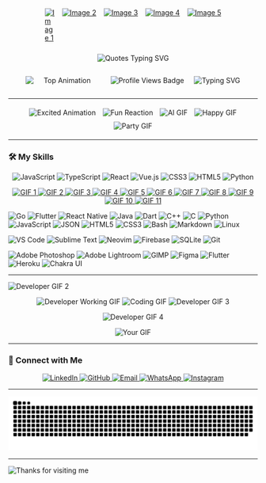 <!-- Images taking full width with spacing -->
<div style="display:flex; flex-wrap:wrap; justify-content:center; gap:15px; padding:10px;">
  <a href="https://user-images.githubusercontent.com/74038190/212259377-06fca729-ae7a-480f-8aea-e67670108a1c.jpg" target="_blank">
    <img src="https://user-images.githubusercontent.com/74038190/212259377-06fca729-ae7a-480f-8aea-e67670108a1c.jpg" alt="Image 1" style="max-width:20px; width:20%; height:auto;"/>
  </a>
  <a href="https://user-images.githubusercontent.com/74038190/212259472-b30742fb-19dd-4258-80bf-05a56c9a352c.png" target="_blank">
    <img src="https://user-images.githubusercontent.com/74038190/212259472-b30742fb-19dd-4258-80bf-05a56c9a352c.png" alt="Image 2" style="max-width:150px; width:20%; height:auto;"/>
  </a>
  <a href="https://user-images.githubusercontent.com/74038190/213006207-f036aab8-ef1c-41ef-8a11-479ac0c7e1df.jpg" target="_blank">
    <img src="https://user-images.githubusercontent.com/74038190/213006207-f036aab8-ef1c-41ef-8a11-479ac0c7e1df.jpg" alt="Image 3" style="max-width:150px; width:20%; height:auto;"/>
  </a>
  <a href="https://user-images.githubusercontent.com/74038190/212907112-d360cd3f-bae2-42de-a41a-ca5622488e96.png" target="_blank">
    <img src="https://user-images.githubusercontent.com/74038190/212907112-d360cd3f-bae2-42de-a41a-ca5622488e96.png" alt="Image 4" style="max-width:150px; width:17%; height:auto;"/>
  </a>
  <a href="https://user-images.githubusercontent.com/74038190/216318921-21620ac8-e31f-42b0-b7dd-80ee2f424c2f.png" target="_blank">
    <img src="https://user-images.githubusercontent.com/74038190/216318921-21620ac8-e31f-42b0-b7dd-80ee2f424c2f.png" alt="Image 5" style="max-width:150px; width:20%; height:auto;"/>
  </a>
</div>






<p align="center">
  <img src="https://readme-typing-svg.herokuapp.com?font=Fira+Code&weight=600&size=22&duration=4000&pause=1000&color=00FF00&center=true&vCenter=true&multiline=true&width=800&height=80&lines=%22The+best+way+to+predict+the+future+is+to+create+it.%22;%22Keep+learning,+keep+building,+keep+growing." alt="Quotes Typing SVG"/>
</p>

<div align="center" style="display: flex; align-items: center; justify-content: center; gap: 20px;">
  <img src="https://user-images.githubusercontent.com/74038190/229223156-0cbdaba9-3128-4d8e-8719-b6b4cf741b67.gif" alt="Top Animation" width="30%" />
<!-- Profile Views Badge -->
<p align="center">
  <img src="https://komarev.com/ghpvc/?username=Tejagithub-1&style=flat&color=blueviolet" alt="Profile Views Badge" />
</p>
 
  <img src="https://readme-typing-svg.herokuapp.com?font=Righteous&size=35&duration=4000&pause=800&center=true&width=600&height=100&lines=Hi+There!+%F0%9F%91%8B;I'm+Raviteja+Gandrakota+%F0%9F%98%8E;AI%2FML+Enthusiast+%F0%9F%9A%80" alt="Typing SVG" />
</div>

---

<!-- GIF Row -->
<div align="center">
  <img src="https://media.giphy.com/media/WUlplcMpOCEmTGBtBW/giphy.gif" alt="Excited Animation" width="120" style="margin: 5px;" />
  <img src="https://media.giphy.com/media/du3J3cXyzhj75IOgvA/giphy.gif" alt="Fun Reaction" width="120" style="margin: 5px;" />
  <img src="https://media.giphy.com/media/eNAsjO55tPbgaor7ma/giphy.gif" alt="AI GIF" width="120" style="margin: 5px;" />
  <img src="https://media.giphy.com/media/KzJkzjggfGN5Py6nkT/giphy.gif" alt="Happy GIF" width="120" style="margin: 5px;" />
  <img src="https://media.giphy.com/media/IdyAQJVN2kVPNUrojM/giphy.gif" alt="Party GIF" width="120" style="margin: 5px;" />


</div>

---

<!-- Skills Section -->
### 🛠️ My Skills
<p align="center">
  <img src="https://cdn.jsdelivr.net/gh/devicons/devicon/icons/javascript/javascript-original.svg" alt="JavaScript" width="40" height="40"/>
  <img src="https://cdn.jsdelivr.net/gh/devicons/devicon/icons/typescript/typescript-original.svg" alt="TypeScript" width="40" height="40"/>
  <img src="https://cdn.jsdelivr.net/gh/devicons/devicon/icons/react/react-original.svg" alt="React" width="40" height="40"/>
  <img src="https://cdn.jsdelivr.net/gh/devicons/devicon/icons/vuejs/vuejs-original.svg" alt="Vue.js" width="40" height="40"/>
  <img src="https://cdn.jsdelivr.net/gh/devicons/devicon/icons/css3/css3-original.svg" alt="CSS3" width="40" height="40"/>
  <img src="https://cdn.jsdelivr.net/gh/devicons/devicon/icons/html5/html5-original.svg" alt="HTML5" width="40" height="40"/>
  <img src="https://cdn.jsdelivr.net/gh/devicons/devicon/icons/python/python-original.svg" alt="Python" width="40" height="40"/>
  <!-- GIF Links -->
<p align="center">
  <a href="https://user-images.githubusercontent.com/74038190/212280823-79088828-a258-4a4d-8d6c-96315d5a07af.gif" target="_blank">
    <img src="https://user-images.githubusercontent.com/74038190/212280823-79088828-a258-4a4d-8d6c-96315d5a07af.gif" alt="GIF 1" width="100"/>
  </a>
  <a href="https://user-images.githubusercontent.com/74038190/212280805-9bcb336b-8c55-46a8-abf8-ff286ab55472.gif" target="_blank">
    <img src="https://user-images.githubusercontent.com/74038190/212280805-9bcb336b-8c55-46a8-abf8-ff286ab55472.gif" alt="GIF 2" width="100"/>
  </a>
  <a href="https://user-images.githubusercontent.com/74038190/212281775-b468df30-4edc-4bf8-a4ee-f52e1aaddc86.gif" target="_blank">
    <img src="https://user-images.githubusercontent.com/74038190/212281775-b468df30-4edc-4bf8-a4ee-f52e1aaddc86.gif" alt="GIF 3" width="100"/>
  </a>
  <a href="https://user-images.githubusercontent.com/74038190/212281763-e6ecd7ef-c4aa-45b6-a97c-f33f6bb592bd.gif" target="_blank">
    <img src="https://user-images.githubusercontent.com/74038190/212281763-e6ecd7ef-c4aa-45b6-a97c-f33f6bb592bd.gif" alt="GIF 4" width="100"/>
  </a>
  <a href="https://user-images.githubusercontent.com/74038190/212281780-0afd9616-8310-46e9-a898-c4f5269f1387.gif" target="_blank">
    <img src="https://user-images.githubusercontent.com/74038190/212281780-0afd9616-8310-46e9-a898-c4f5269f1387.gif" alt="GIF 5" width="100"/>
  </a>
  <a href="https://user-images.githubusercontent.com/74038190/212257472-08e52665-c503-4bd9-aa20-f5a4dae769b5.gif" target="_blank">
    <img src="https://user-images.githubusercontent.com/74038190/212257472-08e52665-c503-4bd9-aa20-f5a4dae769b5.gif" alt="GIF 6" width="100"/>
  </a>
  <a href="https://user-images.githubusercontent.com/74038190/212257454-16e3712e-945a-4ca2-b238-408ad0bf87e6.gif" target="_blank">
    <img src="https://user-images.githubusercontent.com/74038190/212257454-16e3712e-945a-4ca2-b238-408ad0bf87e6.gif" alt="GIF 7" width="100"/>
  </a>
  <a href="https://user-images.githubusercontent.com/74038190/212257460-738ff738-247f-4445-a718-cdd0ca76e2db.gif" target="_blank">
    <img src="https://user-images.githubusercontent.com/74038190/212257460-738ff738-247f-4445-a718-cdd0ca76e2db.gif" alt="GIF 8" width="100"/>
  </a>
  <a href="https://user-images.githubusercontent.com/74038190/235294002-8aafea24-3179-45af-91d9-412ad7ff5359.gif" target="_blank">
    <img src="https://user-images.githubusercontent.com/74038190/235294002-8aafea24-3179-45af-91d9-412ad7ff5359.gif" alt="GIF 9" width="100"/>
  </a>
  <a href="https://user-images.githubusercontent.com/74038190/235294013-a33e5c43-a01c-43f6-b44d-a406d8b4ab75.gif" target="_blank">
    <img src="https://user-images.githubusercontent.com/74038190/235294013-a33e5c43-a01c-43f6-b44d-a406d8b4ab75.gif" alt="GIF 10" width="100"/>
  </a>
  <a href="https://user-images.githubusercontent.com/74038190/235294016-6556559a-ed58-4ca6-a4c9-c307cbe0b6b7.gif" target="_blank">
    <img src="https://user-images.githubusercontent.com/74038190/235294016-6556559a-ed58-4ca6-a4c9-c307cbe0b6b7.gif" alt="GIF 11" width="100"/>
  </a>
</p>

</p>

![Go](https://img.shields.io/badge/go-%2300ADD8.svg?style=for-the-badge&logo=go&logoColor=white)
![Flutter](https://img.shields.io/badge/Flutter-%2302569B.svg?style=for-the-badge&logo=flutter&logoColor=white)
![React Native](https://img.shields.io/badge/React_Native-%2320232a.svg?style=for-the-badge&logo=react&logoColor=%2361DAFB)
![Java](https://img.shields.io/badge/java-%23ED8B00.svg?style=for-the-badge&logo=openjdk&logoColor=white)
![Dart](https://img.shields.io/badge/dart-%230175C2.svg?style=for-the-badge&logo=dart&logoColor=white)
![C++](https://img.shields.io/badge/c++-%2300599C.svg?style=for-the-badge&logo=c%2B%2B&logoColor=white)
![C](https://img.shields.io/badge/C-%2300599C.svg?style=for-the-badge&logo=c&logoColor=white)
![Python](https://img.shields.io/badge/python-%2314354C.svg?style=for-the-badge&logo=python&logoColor=yellow)
![JavaScript](https://img.shields.io/badge/javascript-%23323330.svg?style=for-the-badge&logo=javascript&logoColor=%23F7DF1E)
![JSON](https://img.shields.io/badge/json-%23000000.svg?style=for-the-badge&logo=json&logoColor=white)
![HTML5](https://img.shields.io/badge/html5-%23E34F26.svg?style=for-the-badge&logo=html5&logoColor=white)
![CSS3](https://img.shields.io/badge/css3-%231572B6.svg?style=for-the-badge&logo=css3&logoColor=white)
![Bash](https://img.shields.io/badge/bash-%23121011.svg?style=for-the-badge&logo=gnu-bash&logoColor=white)
![Markdown](https://img.shields.io/badge/markdown-%23000000.svg?style=for-the-badge&logo=markdown&logoColor=white)
![Linux](https://img.shields.io/badge/linux-%23FCC624.svg?style=for-the-badge&logo=linux&logoColor=black)

![VS Code](https://img.shields.io/badge/Visual%20Studio%20Code-0078d7.svg?style=for-the-badge&logo=visual-studio-code&logoColor=white)
![Sublime Text](https://img.shields.io/badge/sublime_text-%23575757.svg?style=for-the-badge&logo=sublime-text&logoColor=important)
![Neovim](https://img.shields.io/badge/Neovim-%2357A143.svg?style=for-the-badge&logo=neovim&logoColor=white)
![Firebase](https://img.shields.io/badge/firebase-%23039BE5.svg?style=for-the-badge&logo=firebase)
![SQLite](https://img.shields.io/badge/sqlite-%2307405e.svg?style=for-the-badge&logo=sqlite&logoColor=white)
![Git](https://img.shields.io/badge/git-%23F05033.svg?style=for-the-badge&logo=git&logoColor=white)

![Adobe Photoshop](https://img.shields.io/badge/adobe_photoshop-%2331A8FF.svg?style=for-the-badge&logo=adobephotoshop&logoColor=white)
![Adobe Lightroom](https://img.shields.io/badge/adobe_lightroom-%23001E36.svg?style=for-the-badge&logo=adobelightroom&logoColor=white)
![GIMP](https://img.shields.io/badge/gimp-5C5543?style=for-the-badge&logo=gimp&logoColor=white)
![Figma](https://img.shields.io/badge/figma-%23F24E1E.svg?style=for-the-badge&logo=figma&logoColor=white)
![Flutter](https://img.shields.io/badge/flutter-%2302569B.svg?style=for-the-badge&logo=flutter&logoColor=white)
![Heroku](https://img.shields.io/badge/heroku-%23430098.svg?style=for-the-badge&logo=heroku&logoColor=white)
![Chakra UI](https://img.shields.io/badge/chakra--ui-%23319795.svg?style=for-the-badge&logo=chakraui&logoColor=white)


---
 <img src="https://camo.githubusercontent.com/41aa028b38c56eb39b064bd84492b57725843830eab1704a953dbfca18d70880/68747470733a2f2f6d656469612e67697068792e636f6d2f6d656469612f6a70566e433635446d596579524c344c48532f67697068792e676966" alt="Developer GIF 2" width="80%"/>
<!-- GIF Section -->
<p align="center">
  <img src="https://raw.githubusercontent.com/SP-XD/SP-XD/refs/heads/main/images/dev-working_rounded.gif" alt="Developer Working GIF" width="200"/>
  <img src="https://github.com/Xx-Ashutosh-xX/Xx-Ashutosh-xX/blob/master/assets/1936.gif" alt="Coding GIF" width="250"/>
  <img src="https://media.giphy.com/media/hrSFdM4rg8VFpXyz2m/giphy.gif" alt="Developer GIF 3" width="200"/>
</p>

<p align="center">
  <img src="https://media.giphy.com/media/3o6Zt7nYk6w6gFj3y8/giphy.gif" alt="Developer GIF 4" width="300"/>
  <p align="center">
  <img src="https://user-images.githubusercontent.com/74038190/218265814-3084a4ba-809c-4135-afc0-8685d0f634b3.gif" alt="Your GIF" width="100"/>
</p>

</p>


---

<!-- Social Links -->
### 🔗 Connect with Me
<p align="center">
  <a href="https://www.linkedin.com/in/teja-ai-ml/" target="_blank">
    <img src="https://img.shields.io/badge/LinkedIn-0A66C2?style=flat&logo=linkedin&logoColor=white" alt="LinkedIn"/>
  </a>
  <a href="https://github.com/Tejagithub-1" target="_blank">
    <img src="https://img.shields.io/badge/GitHub-181717?style=flat&logo=github&logoColor=white" alt="GitHub"/>
  </a>
  <a href="mailto:gandrakotaraviteja091@gmail.com" target="_blank">
    <img src="https://img.shields.io/badge/Email-D14836?style=flat&logo=gmail&logoColor=white" alt="Email"/>
  </a>
  <a href="https://wa.me/916309380692" target="_blank">
    <img src="https://img.shields.io/badge/WhatsApp-25D366?style=flat&logo=whatsapp&logoColor=white" alt="WhatsApp"/>
  </a>
  <a href="https://www.instagram.com/tej_glorious64" target="_blank">
    <img src="https://img.shields.io/badge/Instagram-E4405F?style=flat&logo=instagram&logoColor=white" alt="Instagram"/>
  </a>
</p>


---

<!-- Contribution Snake -->
<div align="center">
  <img src="https://raw.githubusercontent.com/Platane/snk/output/github-contribution-grid-snake.svg" alt="GitHub contribution grid snake"/>
</div>

---

<!-- Workspace GIF -->


<!-- Thanks Banner -->
<img height="120" width="100%" alt="Thanks for visiting me" 
     src="https://raw.githubusercontent.com/BrunnerLivio/brunnerlivio/master/images/marquee.svg"/>


